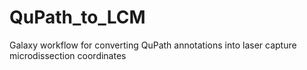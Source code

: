 # QuPath_to_LCM
Galaxy workflow for converting QuPath annotations into laser capture microdissection coordinates
